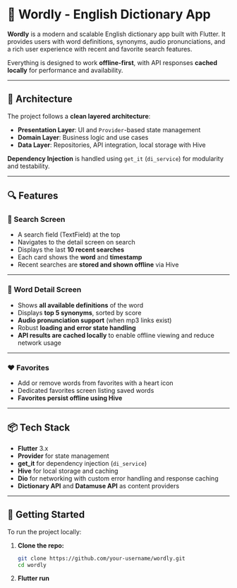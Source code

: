 # 📘 Wordly - English Dictionary App

**Wordly** is a modern and scalable English dictionary app built with Flutter. It provides users with word definitions, synonyms, audio pronunciations, and a rich user experience with recent and favorite search features.

Everything is designed to work **offline-first**, with API responses **cached locally** for performance and availability.

---

## 🧱 Architecture

The project follows a **clean layered architecture**:

- **Presentation Layer**: UI and `Provider`-based state management  
- **Domain Layer**: Business logic and use cases  
- **Data Layer**: Repositories, API integration, local storage with Hive  

**Dependency Injection** is handled using `get_it` (`di_service`) for modularity and testability.

---

## 🔍 Features

### 🔎 Search Screen

- A search field (TextField) at the top  
- Navigates to the detail screen on search  
- Displays the last **10 recent searches**  
- Each card shows the **word** and **timestamp**  
- Recent searches are **stored and shown offline** via Hive  

---

### 📖 Word Detail Screen

- Shows **all available definitions** of the word  
- Displays **top 5 synonyms**, sorted by score  
- **Audio pronunciation support** (when mp3 links exist)  
- Robust **loading and error state handling**  
- **API results are cached locally** to enable offline viewing and reduce network usage  

---

### ❤️ Favorites

- Add or remove words from favorites with a heart icon  
- Dedicated favorites screen listing saved words  
- **Favorites persist offline using Hive**  

---

## 📦 Tech Stack

- **Flutter** 3.x  
- **Provider** for state management  
- **get_it** for dependency injection (`di_service`)  
- **Hive** for local storage and caching  
- **Dio** for networking with custom error handling and response caching  
- **Dictionary API** and **Datamuse API** as content providers  

---

## 🚀 Getting Started

To run the project locally:

1. **Clone the repo:**

   ```bash
   git clone https://github.com/your-username/wordly.git
   cd wordly
    ```

2. **Flutter run**
